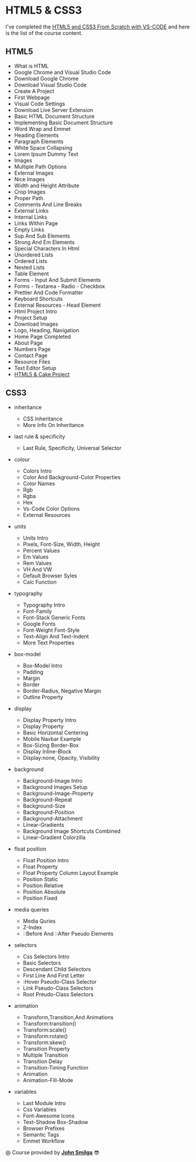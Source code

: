 # HTML5 & CSS3

I've completed the [HTML5 and CSS3 From Scratch with VS-CODE](https://www.youtube.com/watch?v=V5rIPKzcX7Q) and here is the list of the course content.

## HTML5
- What is HTML
- Google Chrome and Visual Studio Code
- Download Google Chrome
- Download Visual Studio Code
- Create A Project
- First Webpage
- Visual Code Settings
- Download Live Server Extension
- Basic HTML Document Structure
- Implementing Basic Document Structure
- Word Wrap and Emmet
- Heading Elements
- Paragraph Elements
- White Space Collapsing
- Lorem Ipsum Dummy Text
- Images
- Multiple Path Options
- External Images
- Nice Images
- Width and Height Attribute
- Crop Images
- Proper Path
- Comments And Line Breaks
- External Links
- Internal Links
- Links Within Page
- Empty Links
- Sup And Sub Elements
- Strong And Em Elements
- Special Characters In Html
- Unordered Lists
- Ordered Lists
- Nested Lists
- Table Element
- Forms - Input And Submit Elements
- Forms - Textarea - Radio - Checkbox
- Prettier And Code Formatter
- Keyboard Shortcuts
- External Resources - Head Element
- Html Project Intro
- Project Setup
- Download Images
- Logo, Heading, Navigation
- Home Page Completed
- About Page
- Numbers Page
- Contact Page
- Resource Files
- Text Editor Setup
- [HTML5 & Cake Project](https://github.com/shinroo7/cake-project)

## CSS3
- inheritance
    - CSS Inheritance
    - More Info On Inheritance

- last rule & specificity
    - Last Rule, Specificity, Universal Selector

- colour
    - Colors Intro
    - Color And Background-Color Properties
    - Color Names
    - Rgb
    - Rgba
    - Hex
    - Vs-Code Color Options
    - External Resources

- units
    - Units Intro
    - Pixels, Font-Size, Width, Height
    - Percent Values
    - Em Values
    - Rem Values
    - VH And VW
    - Default Browser Syles
    - Calc Function

- typography
    - Typography Intro
    - Font-Family
    - Font-Stack Generic Fonts
    - Google Fonts
    - Font-Weight Font-Style
    - Text-Align And Text-Indent
    - More Text Properties

- box-model
    - Box-Model Intro
    - Padding
    - Margin
    - Border
    - Border-Radius, Negative Margin
    - Outline Property

- display
    - Display Property Intro
    - Display Property
    - Basic Horizontal Centering
    - Mobile Navbar Example
    - Box-Sizing Border-Box
    - Display Inline-Block
    - Display:none, Opacity, Visibility

- background
    - Background-Image Intro
    - Background Images Setup
    - Background-Image-Property
    - Background-Repeat
    - Background-Size
    - Background-Position
    - Background-Attachment
    - Linear-Gradients
    - Background Image Shortcuts Combined
    - Linear-Gradient Colorzilla

- float position
    - Float Position Intro
    - Float Property
    - Float Property Column Layout Example
    - Position Static
    - Position Relative
    - Position Absolute
    - Position Fixed

- media queries
    - Media Quries
    - Z-Index
    - ::Before And ::After Pseudo Elements

- selectors
    - Css Selectors Intro
    - Basic Selectors
    - Descendant Child Selectors
    - First Line And First Letter
    - :Hover Pseudo-Class Selector
    - Link Pseudo-Class Selectors
    - Root Preudo-Class Selectors

- animation
    - Transform,Transition,And Animations
    - Transform:transition()
    - Transform:scale()
    - Transform:rotate()
    - Transform:skew()
    - Transition Property
    - Multiple Transition
    - Transition Delay
    - Transition-Timing Function
    - Animation
    - Animation-Fill-Mode

- variables
    - Last Module Intro
    - Css Variables
    - Font-Awesome Icons
    - Text-Shadow Box-Shadow
    - Browser Prefixes
    - Semantic Tags
    - Emmet Workflow


@ Course provided by **[John Smilga](https://www.johnsmilga.com/)** 😎
